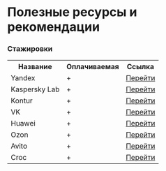 <h1>Полезные ресурсы и рекомендации</h1>

<h3 id="internships">Стажировки</h3>
<table>
  <tr>
    <th>Название</th>
    <th>Оплачиваемая</th>
    <th>Ссылка</th>
  </tr>
  <tr>
    <td>Yandex</td>
    <td>+</td>
    <td><a href="https://yandex.ru/yaintern/" target="_blank" rel="nofollow">Перейти</a></td>
  </tr>
  <tr>
    <td>Kaspersky Lab</td>
    <td>+</td>
    <td><a href="http://safeboard.kaspersky.ru/" target="_blank">Перейти</a></td>
  </tr>
  <tr>
    <td>Kontur</td>
    <td>+</td>
    <td><a href="https://kontur.ru/education/programs/intern" target="_blank">Перейти</a></td>
  </tr>
  <tr>
    <td>VK</td>
    <td>+</td>
    <td><a href="https://internship.vk.company/" target="_blank">Перейти</a></td>
  </tr>
  <tr>
    <td>Huawei</td>
    <td>+</td>
    <td><a href="https://career.huawei.ru/rri/" target="_blank">Перейти</a></td>
  </tr>
  <tr>
    <td>Ozon</td>
    <td>+</td>
    <td><a href="https://ozon.tech/routestart/" target="_blank">Перейти</a></td>
  </tr>
  <tr>
    <td>Avito</td>
    <td>+</td>
    <td><a href="https://start.avito.ru/" target="_blank">Перейти</a></td>
  </tr>
  <tr>
    <td>Croc</td>
    <td>+</td>
    <td><a href="https://internship.croc.ru/" target="_blank">Перейти</a></td>
  </tr>
</table>
